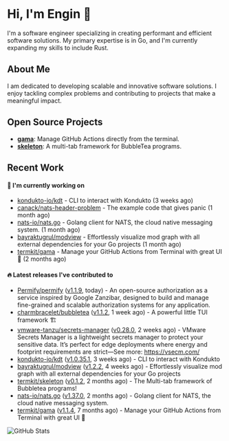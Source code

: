 # Hi, I'm Engin 👋

I'm a software engineer specializing in creating performant and efficient software solutions. My primary expertise is in Go, and I'm currently expanding my skills to include Rust.

## About Me

I am dedicated to developing scalable and innovative software solutions. I enjoy tackling complex problems and contributing to projects that make a meaningful impact.

## Open Source Projects

- [**gama**](https://github.com/termkit/gama): Manage GitHub Actions directly from the terminal.
- [**skeleton**](https://github.com/termkit/skeleton): A multi-tab framework for BubbleTea programs.

## Recent Work

#### 🚧 I'm currently working on

- [kondukto-io/kdt](https://github.com/kondukto-io/kdt) - CLI to interact with Kondukto (3 weeks ago)
- [canack/nats-header-problem](https://github.com/canack/nats-header-problem) - The example code that gives panic (1 month ago)
- [nats-io/nats.go](https://github.com/nats-io/nats.go) - Golang client for NATS, the cloud native messaging system. (1 month ago)
- [bayraktugrul/modview](https://github.com/bayraktugrul/modview) - Effortlessly visualize mod graph with all external dependencies for your Go projects (1 month ago)
- [termkit/gama](https://github.com/termkit/gama) - Manage your GitHub Actions from Terminal with great UI 🧪 (2 months ago)

#### 🔥 Latest releases I've contributed to

- [Permify/permify](https://github.com/Permify/permify) ([v1.1.9](https://github.com/Permify/permify/releases/tag/v1.1.9), today) - An open-source authorization as a service inspired by Google Zanzibar, designed to build and manage fine-grained and scalable authorization systems for any application.
- [charmbracelet/bubbletea](https://github.com/charmbracelet/bubbletea) ([v1.1.2](https://github.com/charmbracelet/bubbletea/releases/tag/v1.1.2), 1 week ago) - A powerful little TUI framework 🏗
- [vmware-tanzu/secrets-manager](https://github.com/vmware-tanzu/secrets-manager) ([v0.28.0](https://github.com/vmware-tanzu/secrets-manager/releases/tag/v0.28.0), 2 weeks ago) - VMware Secrets Manager is a lightweight secrets manager to protect your sensitive data. It’s perfect for edge deployments where energy and footprint requirements are strict—See more: https://vsecm.com/
- [kondukto-io/kdt](https://github.com/kondukto-io/kdt) ([v1.0.35.1](https://github.com/kondukto-io/kdt/releases/tag/v1.0.35.1), 3 weeks ago) - CLI to interact with Kondukto
- [bayraktugrul/modview](https://github.com/bayraktugrul/modview) ([v1.2.2](https://github.com/bayraktugrul/modview/releases/tag/v1.2.2), 4 weeks ago) - Effortlessly visualize mod graph with all external dependencies for your Go projects
- [termkit/skeleton](https://github.com/termkit/skeleton) ([v0.1.2](https://github.com/termkit/skeleton/releases/tag/v0.1.2), 2 months ago) - The Multi-tab framework of Bubbletea programs!
- [nats-io/nats.go](https://github.com/nats-io/nats.go) ([v1.37.0](https://github.com/nats-io/nats.go/releases/tag/v1.37.0), 2 months ago) - Golang client for NATS, the cloud native messaging system.
- [termkit/gama](https://github.com/termkit/gama) ([v1.1.4](https://github.com/termkit/gama/releases/tag/v1.1.4), 7 months ago) - Manage your GitHub Actions from Terminal with great UI 🧪

![GitHub Stats](http://github-profile-summary-cards.vercel.app/api/cards/profile-details?username=canack&theme=gotham)